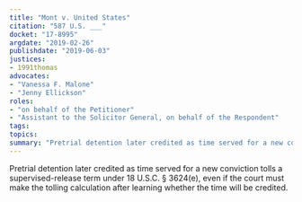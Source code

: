 ```yaml
---
title: "Mont v. United States"
citation: "587 U.S. ___"
docket: "17-8995"
argdate: "2019-02-26"
publishdate: "2019-06-03"
justices:
- 1991thomas
advocates:
- "Vanessa F. Malone"
- "Jenny Ellickson"
roles:
- "on behalf of the Petitioner"
- "Assistant to the Solicitor General, on behalf of the Respondent"
tags:
topics:
summary: "Pretrial detention later credited as time served for a new conviction tolls a supervised-release term under 18 U.S.C. § 3624(e), even if the court must make the tolling calculation after learning whether the time will be credited."
---
```

Pretrial detention later credited as time served for a new conviction tolls a supervised-release term under 18 U.S.C. § 3624(e), even if the court must make the tolling calculation after learning whether the time will be credited.